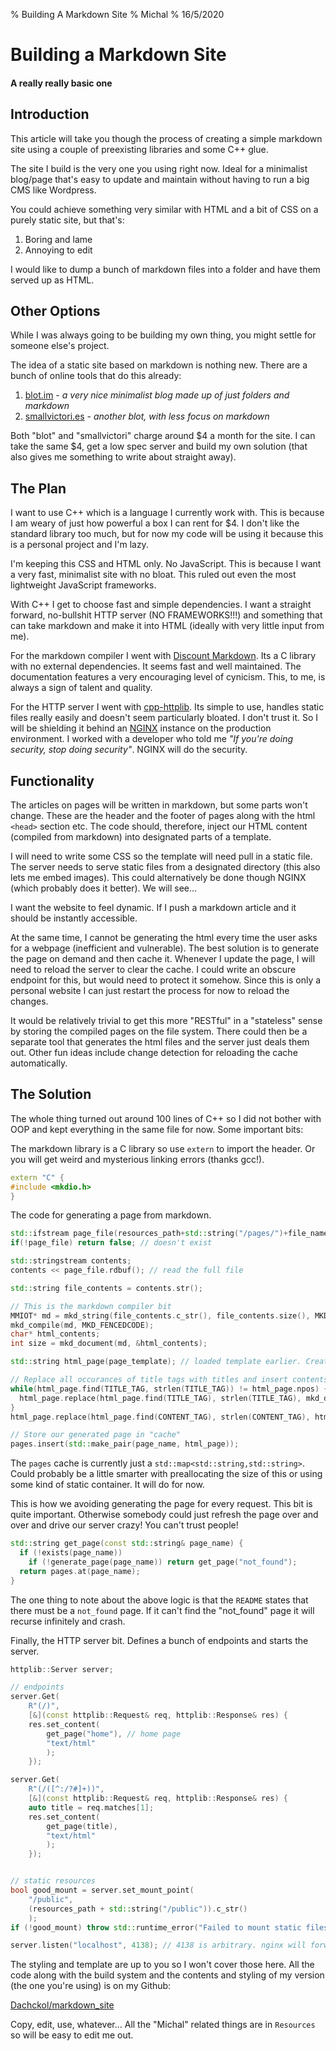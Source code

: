 % Building A Markdown Site
% Michal
% 16/5/2020

# Building a Markdown Site

#### A really really basic one

## Introduction

This article will take you though the process of creating a simple markdown site using a couple of preexisting libraries and some C++ glue.

The site I build is the very one you using right now. Ideal for a minimalist blog/page that's easy to update and maintain without having to run a big CMS like Wordpress.

You could achieve something very similar with HTML and a bit of CSS on a purely static site, but that's:

1. Boring and lame
2. Annoying to edit

I would like to dump a bunch of markdown files into a folder and have them served up as HTML.

## Other Options

While I was always going to be building my own thing, you might settle for someone else's project.

The idea of a static site based on markdown is nothing new. There are a bunch of online tools that do this already:

1. [blot.im](https://blot.im/) - *a very nice minimalist blog made up of just folders and markdown*
1.  [smallvictori.es](https://www.smallvictori.es) - *another blot, with less focus on markdown*

Both "blot" and "smallvictori" charge around $4 a month for the site. I can take the same $4, get a low spec server and build my own solution (that also gives me something to write about straight away).

## The Plan

I want to use C++ which is a language I currently work with. This is because I am weary of just how powerful a box I can rent for $4. I don't like the standard library too much, but for now my code will be using it because this is a personal project and I'm lazy.

I'm keeping this CSS and HTML only. No JavaScript. This is because I want a very fast, minimalist site with no bloat. This ruled out even the most lightweight JavaScript frameworks.

With C++ I get to choose fast and simple dependencies. I want a straight forward, no-bullshit HTTP server (NO FRAMEWORKS!!!) and something that can take markdown and make it into HTML (ideally with very little input from me).

For the markdown compiler I went with [Discount Markdown](http://www.pell.portland.or.us/~orc/Code/discount/). Its a C library with no external dependencies. It seems fast and well maintained. The documentation features a very encouraging level of cynicism. This, to me, is always a sign of talent and quality.

For the HTTP server I went with [cpp-httplib](https://github.com/yhirose/cpp-httplib). Its simple to use, handles static files really easily and doesn't seem particularly bloated. I don't trust it. So I will be shielding it behind an [NGINX](https://www.nginx.com/) instance on the production environment. I worked with a developer who told me *"If you're doing security, stop doing security"*. NGINX will do the security.

## Functionality

The articles on pages will be written in markdown, but some parts won't change. These are the header and the footer of pages along with the html `<head>` section etc. The code should, therefore, inject our HTML content (compiled from markdown) into designated parts of a template.

I will need to write some CSS so the template will need pull in a static file. The server needs to serve static files from a designated directory (this also lets me embed images). This could alternatively be done though NGINX (which probably does it better). We will see...

I want the website to feel dynamic. If I push a markdown article and it should be instantly accessible.

At the same time, I cannot be generating the html every time the user asks for a webpage (inefficient and vulnerable). The best solution is to generate the page on demand and then cache it. Whenever I update the page, I will need to reload the server to clear the cache. I could write an obscure endpoint for this, but would need to protect it somehow. Since this is only a personal website I can just restart the process for now to reload the changes.

It would be relatively trivial to get this more "RESTful" in a "stateless" sense by storing the compiled pages on the file system. There could then be a separate tool that generates the html files and the server just deals them out. Other fun ideas include change detection for reloading the cache automatically.

## The Solution

The whole thing turned out around 100 lines of C++ so I did not bother with OOP and kept everything in the same file for now. Some important bits:

The markdown library is a C library so use `extern` to import the header. Or you will get weird and mysterious linking errors (thanks gcc!).

```cpp
extern "C" {
#include <mkdio.h>
}
```

The code for generating a page from markdown.

```cpp
std::ifstream page_file(resources_path+std::string("/pages/")+file_name);
if(!page_file) return false; // doesn't exist

std::stringstream contents;
contents << page_file.rdbuf(); // read the full file

std::string file_contents = contents.str();

// This is the markdown compiler bit
MMIOT* md = mkd_string(file_contents.c_str(), file_contents.size(), MKD_FENCEDCODE);
mkd_compile(md, MKD_FENCEDCODE);
char* html_contents;
int size = mkd_document(md, &html_contents);

std::string html_page(page_template); // loaded template earlier. Create a copy

// Replace all occurances of title tags with titles and insert contents.
while(html_page.find(TITLE_TAG, strlen(TITLE_TAG)) != html_page.npos) {
  html_page.replace(html_page.find(TITLE_TAG), strlen(TITLE_TAG), mkd_doc_title(md));
}
html_page.replace(html_page.find(CONTENT_TAG), strlen(CONTENT_TAG), html_contents);

// Store our generated page in "cache"
pages.insert(std::make_pair(page_name, html_page));
```

The `pages` cache is currently just a `std::map<std::string,std::string>`. Could probably be a little smarter with preallocating the size of this or using some kind of static container. It will do for now.

This is how we avoiding generating the page for every request. This bit is quite important.
Otherwise somebody could just refresh the page over and over and drive our server crazy! You can't trust people!

```cpp
std::string get_page(const std::string& page_name) {
  if (!exists(page_name))
    if (!generate_page(page_name)) return get_page("not_found");
  return pages.at(page_name);
}
```

The one thing to note about the above logic is that the `README` states that there must be a `not_found` page. If it can't find the "not_found" page it will recurse infinitely and crash.

Finally, the HTTP server bit. Defines a bunch of endpoints and starts the server.

```cpp
httplib::Server server;

// endpoints
server.Get(
    R"(/)",
    [&](const httplib::Request& req, httplib::Response& res) {
    res.set_content(
        get_page("home"), // home page
        "text/html"
        );
    });

server.Get(
    R"(/([^:/?#]+))",
    [&](const httplib::Request& req, httplib::Response& res) {
    auto title = req.matches[1];
    res.set_content(
        get_page(title), 
        "text/html"
        );
    });


// static resources
bool good_mount = server.set_mount_point(
    "/public",
    (resources_path + std::string("/public")).c_str()
    );
if (!good_mount) throw std::runtime_error("Failed to mount static files");

server.listen("localhost", 4138); // 4138 is arbitrary. nginx will forward requests from HTTP ports to this.
```

The styling and template are up to you so I won't cover those here. All the code along with the build system and the contents and styling of my version (the one you're using) is on my Github:

[Dachckol/markdown_site](https://github.com/Dachckol/markdown_website)

Copy, edit, use, whatever... All the "Michal" related things are in `Resources` so will be easy to edit me out.




